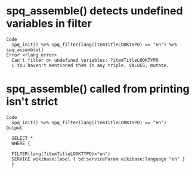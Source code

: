 # spq_assemble() detects undefined variables in filter

    Code
      spq_init() %>% spq_filter(lang(itemTitleLOOKTYPO) == "en") %>% spq_assemble()
    Error <rlang_error>
      Can't filter on undefined variables: ?itemTitleLOOKTYPO
      i You haven't mentioned them in any triple, VALUES, mutate.

# spq_assemble() called from printing isn't strict

    Code
      spq_init() %>% spq_filter(lang(itemTitleLOOKTYPO) == "en")
    Output
      
      SELECT *
      WHERE {
      
      FILTER(lang(?itemTitleLOOKTYPO)="en")
      SERVICE wikibase:label { bd:serviceParam wikibase:language "en".}
      }
      

